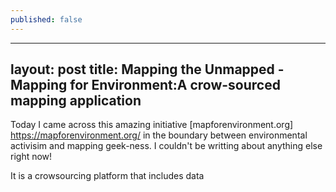 ```yaml
---
published: false
---
```

---
layout: post
title: Mapping the Unmapped - Mapping for Environment:A crow-sourced mapping application
---
Today I came across this amazing initiative [mapforenvironment.org] https://mapforenvironment.org/ in the boundary between environmental activisim and mapping geek-ness. I couldn't be writting about anything else right now!

It is a crowsourcing platform that includes data